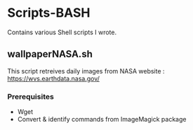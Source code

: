 # Scripts-BASH

Contains various Shell scripts I wrote.

## wallpaperNASA.sh

This script retreives daily images from NASA website : https://wvs.earthdata.nasa.gov/ 

### Prerequisites

* Wget
* Convert & identify commands from ImageMagick package

